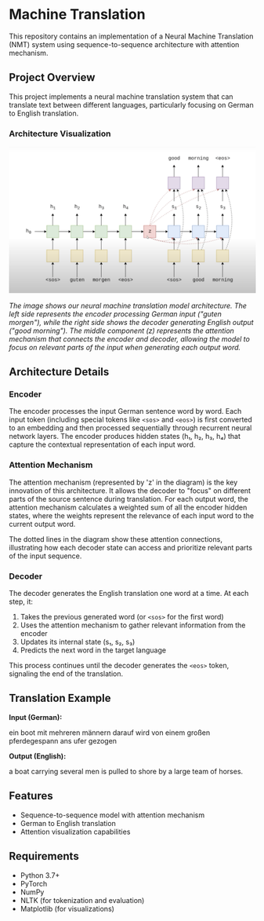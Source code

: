 # Machine Translation

This repository contains an implementation of a Neural Machine Translation (NMT) system using sequence-to-sequence architecture with attention mechanism.

## Project Overview

This project implements a neural machine translation system that can translate text between different languages, particularly focusing on German to English translation.

### Architecture Visualization

![Neural Machine Translation Architecture](https://github.com/MeetJhaveri/Machine-Translation/blob/master/architecture.png)

*The image shows our neural machine translation model architecture. The left side represents the encoder processing German input ("guten morgen"), while the right side shows the decoder generating English output ("good morning"). The middle component (z) represents the attention mechanism that connects the encoder and decoder, allowing the model to focus on relevant parts of the input when generating each output word.*

## Architecture Details

### Encoder
The encoder processes the input German sentence word by word. Each input token (including special tokens like `<sos>` and `<eos>`) is first converted to an embedding and then processed sequentially through recurrent neural network layers. The encoder produces hidden states (h₁, h₂, h₃, h₄) that capture the contextual representation of each input word.

### Attention Mechanism
The attention mechanism (represented by 'z' in the diagram) is the key innovation of this architecture. It allows the decoder to "focus" on different parts of the source sentence during translation. For each output word, the attention mechanism calculates a weighted sum of all the encoder hidden states, where the weights represent the relevance of each input word to the current output word.

The dotted lines in the diagram show these attention connections, illustrating how each decoder state can access and prioritize relevant parts of the input sequence.

### Decoder
The decoder generates the English translation one word at a time. At each step, it:
1. Takes the previous generated word (or `<sos>` for the first word)
2. Uses the attention mechanism to gather relevant information from the encoder
3. Updates its internal state (s₁, s₂, s₃)
4. Predicts the next word in the target language

This process continues until the decoder generates the `<eos>` token, signaling the end of the translation.


## Translation Example

**Input (German):** 

ein boot mit mehreren männern darauf wird von einem großen pferdegespann ans ufer gezogen

**Output (English):**

a boat carrying several men is pulled to shore by a large team of horses.

## Features

- Sequence-to-sequence model with attention mechanism
- German to English translation
- Attention visualization capabilities

## Requirements

- Python 3.7+
- PyTorch
- NumPy
- NLTK (for tokenization and evaluation)
- Matplotlib (for visualizations)

